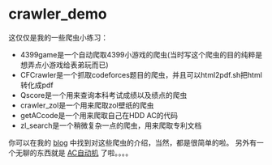 # crawler_demo

这仅仅是我的一些爬虫小练习：

- 4399game是一个自动爬取4399小游戏的爬虫(当时写这个爬虫的目的纯粹是想弄点小游戏给表弟玩而已)
- CFCrawler是一个抓取codeforces题目的爬虫，并且可以html2pdf.sh把html转化成pdf
- Qscore是一个用来查询本科考试成绩以及绩点的爬虫
- crawler_zol是一个用来爬取zol壁纸的爬虫
- getACcode是一个用来爬取自己在HDD AC的代码
- zl_search是一个稍微复杂一点的爬虫，用来爬取专利文档

你可以在我的 [blog][1] 中找到对这些爬虫的介绍，当然，都是很简单的啦。
另外有一个无聊的东西就是 [AC自动机][2] 了啦。。。。


  [1]: https://bigballon.github.io/pages/archive.html
  [2]: https://bigballon.github.io/posts/python_crawler-12.html